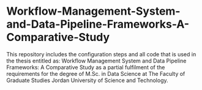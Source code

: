 # Workflow-Management-System-and-Data-Pipeline-Frameworks-A-Comparative-Study
This repository includes the configuration steps and all code that is used in the thesis entitled as: Workflow Management System and Data Pipeline Frameworks: A Comparative Study as a partial fulfilment of the requirements for the degree of M.Sc. in Data Science at The Faculty of Graduate Studies Jordan University of Science and Technology.
